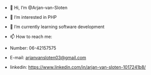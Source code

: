 - 👋 Hi, I’m @Arjan-van-Sloten
- 👀 I’m interested in PHP
- 🌱 I’m currently learning software development
- 📫 How to reach me:

- Number:     06-42157575
- E-mail:     arjanvansloten03@gmail.com
- linkedin: https://www.linkedin.com/in/arjan-van-sloten-1017241b8/

<!---
Arjan-van-Sloten/Arjan-van-Sloten is a ✨ special ✨ repository because its `README.md` (this file) appears on your GitHub profile.
You can click the Preview link to take a look at your changes.
--->
